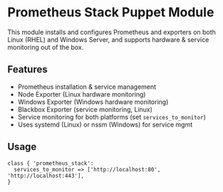 # Prometheus Stack Puppet Module

This module installs and configures Prometheus and exporters on both Linux (RHEL) and Windows Server, and supports hardware & service monitoring out of the box.

## Features
- Prometheus installation & service management
- Node Exporter (Linux hardware monitoring)
- Windows Exporter (Windows hardware monitoring)
- Blackbox Exporter (service monitoring, Linux)
- Service monitoring for both platforms (set `services_to_monitor`)
- Uses systemd (Linux) or nssm (Windows) for service mgmt

## Usage

```puppet
class { 'prometheus_stack':
  services_to_monitor => ['http://localhost:80', 'http://localhost:443'],
}

